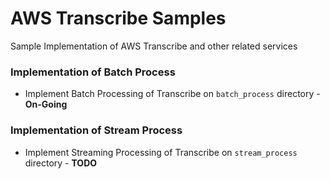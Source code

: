 # AWS Transcribe Samples
Sample Implementation of AWS Transcribe and other related services


### Implementation of Batch Process
- Implement Batch Processing of Transcribe on `batch_process` directory - **On-Going**

### Implementation of Stream Process
- Implement Streaming Processing of Transcribe on `stream_process` directory - **TODO** 
